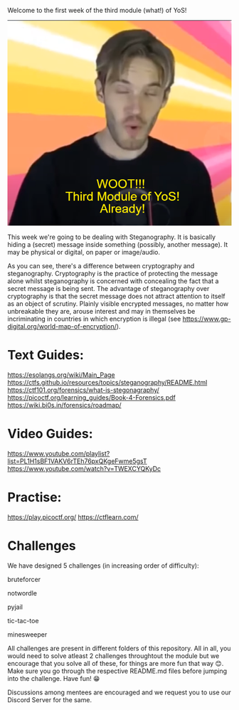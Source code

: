 Welcome to the first week of the third module (what!) of YoS!

![alt text](https://github.com/me-resilient64/nancy/blob/main/what.png)

This week we're going to be dealing with Steganography. It is basically hiding a (secret) message inside 
something (possibly, another message). It may be physical or digital, on paper or image/audio. 

As you can see, there's a difference between cryptography and steganography. Cryptography is the practice of protecting the message alone whilst steganography is concerned with concealing the fact that a secret message is being sent.
The advantage of steganography over cryptography is that the secret message does not attract attention to itself as an object of scrutiny. Plainly visible encrypted messages, no matter how unbreakable they are, arouse interest and may in themselves be incriminating in countries in which encryption is illegal (see https://www.gp-digital.org/world-map-of-encryption/).


# Text Guides:
https://esolangs.org/wiki/Main_Page
https://ctfs.github.io/resources/topics/steganography/README.html
https://ctf101.org/forensics/what-is-stegonagraphy/
https://picoctf.org/learning_guides/Book-4-Forensics.pdf
https://wiki.bi0s.in/forensics/roadmap/

# Video Guides:
https://www.youtube.com/playlist?list=PL1H1sBF1VAKV6rTEh76pxQKgeFwme5gsT
https://www.youtube.com/watch?v=TWEXCYQKyDc

# Practise:
https://play.picoctf.org/
https://ctflearn.com/

# Challenges
We have designed 5 challenges (in increasing order of difficulty):

bruteforcer 

notwordle 

pyjail 

tic-tac-toe 

minesweeper 

All challenges are present in different folders of this repository. All in all, you would need to solve atleast 2 challenges throughtout the module but we encourage that you solve all of these, for things are more fun that way 😊. Make sure you go through the respective README.md files before jumping into the challenge. Have fun! 😁

Discussions among mentees are encouraged and we request you to use our Discord Server for the same.
